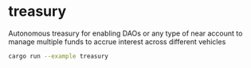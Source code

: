 # treasury
Autonomous treasury for enabling DAOs or any type of near account to manage multiple funds to accrue interest across different vehicles

```bash
cargo run --example treasury
```